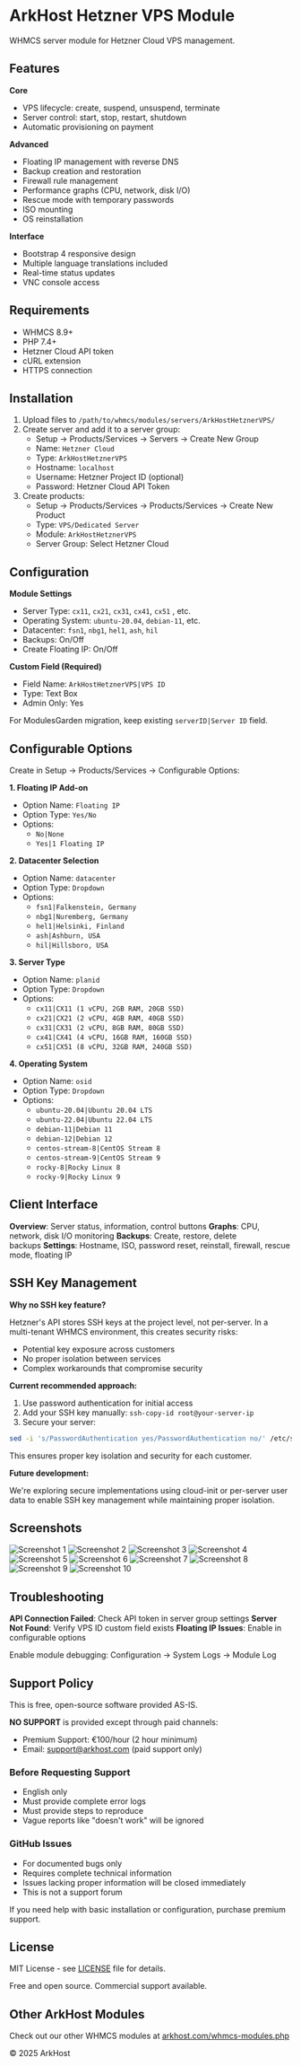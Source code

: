 # ArkHost Hetzner VPS Module

WHMCS server module for Hetzner Cloud VPS management.

## Features

**Core**

- VPS lifecycle: create, suspend, unsuspend, terminate
- Server control: start, stop, restart, shutdown
- Automatic provisioning on payment

**Advanced**

- Floating IP management with reverse DNS
- Backup creation and restoration
- Firewall rule management
- Performance graphs (CPU, network, disk I/O)
- Rescue mode with temporary passwords
- ISO mounting
- OS reinstallation

**Interface**

- Bootstrap 4 responsive design
- Multiple language translations included
- Real-time status updates
- VNC console access

## Requirements

- WHMCS 8.9+
- PHP 7.4+
- Hetzner Cloud API token
- cURL extension
- HTTPS connection

## Installation

1. Upload files to `/path/to/whmcs/modules/servers/ArkHostHetznerVPS/`
2. Create server and add it to a server group:
    - Setup → Products/Services → Servers → Create New Group
    - Name: `Hetzner Cloud`
    - Type: `ArkHostHetznerVPS`
    - Hostname: `localhost`
    - Username: Hetzner Project ID (optional)
    - Password: Hetzner Cloud API Token
3. Create products:
    - Setup → Products/Services → Products/Services → Create New Product
    - Type: `VPS/Dedicated Server`
    - Module: `ArkHostHetznerVPS`
    - Server Group: Select Hetzner Cloud

## Configuration

**Module Settings**

- Server Type: `cx11`, `cx21`, `cx31`, `cx41`, `cx51` , etc.
- Operating System: `ubuntu-20.04`, `debian-11`, etc.
- Datacenter: `fsn1`, `nbg1`, `hel1`, `ash`, `hil`
- Backups: On/Off
- Create Floating IP: On/Off

**Custom Field (Required)**

- Field Name: `ArkHostHetznerVPS|VPS ID`
- Type: Text Box
- Admin Only: Yes

For ModulesGarden migration, keep existing `serverID|Server ID` field.

## Configurable Options

Create in Setup → Products/Services → Configurable Options:

**1\. Floating IP Add-on**

- Option Name: `Floating IP`
- Option Type: `Yes/No`
- Options:
    - `No|None`
    - `Yes|1 Floating IP`

**2\. Datacenter Selection**

- Option Name: `datacenter`
- Option Type: `Dropdown`
- Options:
    - `fsn1|Falkenstein, Germany`
    - `nbg1|Nuremberg, Germany`
    - `hel1|Helsinki, Finland`
    - `ash|Ashburn, USA`
    - `hil|Hillsboro, USA`

**3\. Server Type**

- Option Name: `planid`
- Option Type: `Dropdown`
- Options:
    - `cx11|CX11 (1 vCPU, 2GB RAM, 20GB SSD)`
    - `cx21|CX21 (2 vCPU, 4GB RAM, 40GB SSD)`
    - `cx31|CX31 (2 vCPU, 8GB RAM, 80GB SSD)`
    - `cx41|CX41 (4 vCPU, 16GB RAM, 160GB SSD)`
    - `cx51|CX51 (8 vCPU, 32GB RAM, 240GB SSD)`

**4\. Operating System**

- Option Name: `osid`
- Option Type: `Dropdown`
- Options:
    - `ubuntu-20.04|Ubuntu 20.04 LTS`
    - `ubuntu-22.04|Ubuntu 22.04 LTS`
    - `debian-11|Debian 11`
    - `debian-12|Debian 12`
    - `centos-stream-8|CentOS Stream 8`
    - `centos-stream-9|CentOS Stream 9`
    - `rocky-8|Rocky Linux 8`
    - `rocky-9|Rocky Linux 9`

  

## Client Interface

**Overview**: Server status, information, control buttons **Graphs**: CPU, network, disk I/O monitoring **Backups**: Create, restore, delete backups **Settings**: Hostname, ISO, password reset, reinstall, firewall, rescue mode, floating IP

## SSH Key Management

**Why no SSH key feature?**

Hetzner's API stores SSH keys at the project level, not per-server. In a multi-tenant WHMCS environment, this creates security risks:

- Potential key exposure across customers
- No proper isolation between services
- Complex workarounds that compromise security

**Current recommended approach:**

1. Use password authentication for initial access
2. Add your SSH key manually: `ssh-copy-id root@your-server-ip`
3. Secure your server:

```bash
sed -i 's/PasswordAuthentication yes/PasswordAuthentication no/' /etc/ssh/sshd_configsystemctl restart sshd
```

This ensures proper key isolation and security for each customer.

**Future development:**

We're exploring secure implementations using cloud-init or per-server user data to enable SSH key management while maintaining proper isolation.

## Screenshots
![Screenshot 1](screenshots/1.png)
![Screenshot 2](screenshots/2.png)
![Screenshot 3](screenshots/3.png)
![Screenshot 4](screenshots/4.png)
![Screenshot 5](screenshots/5.png)
![Screenshot 6](screenshots/6.png)
![Screenshot 7](screenshots/7.png)
![Screenshot 8](screenshots/8.png)
![Screenshot 9](screenshots/9.png)
![Screenshot 10](screenshots/10.png)

## Troubleshooting

**API Connection Failed**: Check API token in server group settings **Server Not Found**: Verify VPS ID custom field exists **Floating IP Issues**: Enable in configurable options

Enable module debugging: Configuration → System Logs → Module Log

## Support Policy

This is free, open-source software provided AS-IS.

**NO SUPPORT** is provided except through paid channels:
- Premium Support: €100/hour (2 hour minimum)
- Email: support@arkhost.com (paid support only)

### Before Requesting Support
- English only
- Must provide complete error logs
- Must provide steps to reproduce
- Vague reports like "doesn't work" will be ignored

### GitHub Issues
- For documented bugs only
- Requires complete technical information
- Issues lacking proper information will be closed immediately
- This is not a support forum

If you need help with basic installation or configuration, purchase premium support.

## License

MIT License - see [LICENSE](LICENSE) file for details.

Free and open source. Commercial support available.

## Other ArkHost Modules

Check out our other WHMCS modules at [arkhost.com/whmcs-modules.php](https://arkhost.com/whmcs-modules.php "https://arkhost.com/whmcs-modules.php")

© 2025 ArkHost

<br>
